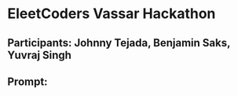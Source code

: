 # EleetCoders Vassar Hackathon

## Participants: Johnny Tejada, Benjamin Saks, Yuvraj Singh

## Prompt:
